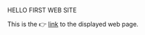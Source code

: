 HELLO FIRST WEB SITE


This is the 👉 [link](https://render-test-pq56.onrender.com/ "Title") to the displayed web page.
